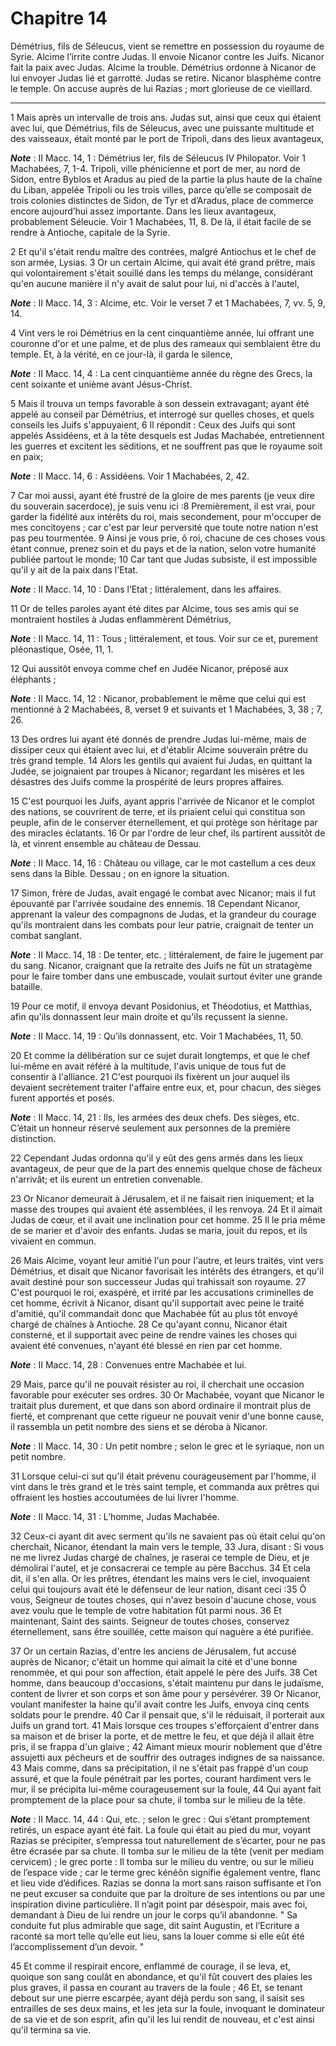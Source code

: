# Chapitre 14

Démétrius, fils de Séleucus, vient se remettre en possession du royaume de Syrie.
Alcime l’irrite contre Judas.
Il envoie Nicanor contre les Juifs.
Nicanor fait la paix avec Judas.
Alcime la trouble.
Démétrius ordonne à Nicanor de lui envoyer Judas lié et garrotté.
Judas se retire.
Nicanor blasphème contre le temple.
On accuse auprès de lui Razias ; mort glorieuse de ce vieillard.

***

1 Mais après un intervalle de trois ans. Judas sut, ainsi que ceux qui étaient avec lui, que Démétrius, fils de Séleucus, avec une puissante multitude et des vaisseaux, était monté par le port de Tripoli, dans des lieux avantageux,

***Note*** :  II Macc. 14, 1 : Démétrius Ier, fils de Séleucus IV Philopator. Voir 1 Machabées, 7, 1-4. Tripoli, ville phénicienne et port de mer, au nord de Sidon, entre Byblos et Aradus au pied de la partie la plus haute de la chaîne du Liban, appelée Tripoli ou les trois villes, parce qu’elle se composait de trois colonies distinctes de Sidon, de Tyr et d’Aradus, place de commerce encore aujourd’hui assez importante. Dans les lieux avantageux, probablement Séleucie. Voir 1 Machabées, 11, 8. De là, il était facile de se rendre à Antioche, capitale de la Syrie.

2 Et qu'il s'était rendu maître des contrées, malgré Antiochus et le chef de son armée, Lysias. 3 Or un certain Alcime, qui avait été grand prêtre, mais qui volontairement s'était souillé dans les temps du mélange, considérant qu'en aucune manière il n'y avait de salut pour lui, ni d'accès à l'autel,

***Note*** :  II Macc. 14, 3 : Alcime, etc. Voir le verset 7 et 1 Machabées, 7, vv. 5, 9, 14.

4 Vint vers le roi Démétrius en la cent cinquantième année, lui offrant une couronne d'or et une palme, et de plus des rameaux qui semblaient être du temple. Et, à la vérité, en ce jour-là, il garda le silence,

***Note*** :  II Macc. 14, 4 : La cent cinquantième année du règne des Grecs, la cent soixante et unième avant Jésus-Christ.

5 Mais il trouva un temps favorable à son dessein extravagant; ayant été appelé au conseil par Démétrius, et interrogé sur quelles choses, et quels conseils les Juifs s'appuyaient, 6 Il répondit : Ceux des Juifs qui sont appelés Assidéens, et à la tête desquels est Judas Machabée, entretiennent les guerres et excitent les séditions, et ne souffrent pas que le royaume soit en paix;

***Note*** :  II Macc. 14, 6 : Assidéens. Voir 1 Machabées, 2, 42.

7 Car moi aussi, ayant été frustré de la gloire de mes parents (je veux dire du souverain sacerdoce), je suis venu ici :8 Premièrement, il est vrai, pour garder la fidélité aux intérêts du roi, mais secondement, pour m'occuper de mes concitoyens ; car c'est par leur perversité que toute notre nation n'est pas peu tourmentée. 9 Ainsi je vous prie, ô roi, chacune de ces choses vous étant connue, prenez soin et du pays et de la nation, selon votre humanité publiée partout le monde; 10 Car tant que Judas subsiste, il est impossible qu'il y ait de la paix dans l'Etat.

***Note*** :  II Macc. 14, 10 : Dans l’Etat ; littéralement, dans les affaires.


11 Or de telles paroles ayant été dites par Alcime, tous ses amis qui se montraient hostiles à Judas enflammèrent Démétrius,

***Note*** :  II Macc. 14, 11 : Tous ; littéralement, et tous. Voir sur ce et, purement pléonastique, Osée, 11, 1.

12 Qui aussitôt envoya comme chef en Judée Nicanor, préposé aux éléphants ;

***Note*** :  II Macc. 14, 12 : Nicanor, probablement le même que celui qui est mentionné à 2 Machabées, 8, verset 9 et suivants et 1 Machabées, 3, 38 ; 7, 26.

13 Des ordres lui ayant été donnés de prendre Judas lui-même, mais de dissiper ceux qui étaient avec lui, et d'établir Alcime souverain prêtre du très grand temple. 14 Alors les gentils qui avaient fui Judas, en quittant la Judée, se joignaient par troupes à Nicanor; regardant les misères et les désastres des Juifs comme la prospérité de leurs propres affaires.


15 C'est pourquoi les Juifs, ayant appris l'arrivée de Nicanor et le complot des nations, se couvrirent de terre, et ils priaient celui qui constitua son peuple, afin de le conserver éternellement, et qui protège son héritage par des miracles éclatants. 16 Or par l'ordre de leur chef, ils partirent aussitôt de là, et vinrent ensemble au château de Dessau.

***Note*** :  II Macc. 14, 16 : Château ou village, car le mot castellum a ces deux sens dans la Bible. Dessau ; on en ignore la situation.

17 Simon, frère de Judas, avait engagé le combat avec Nicanor; mais il fut épouvanté par l'arrivée soudaine des ennemis. 18 Cependant Nicanor, apprenant la valeur des compagnons de Judas, et la grandeur du courage qu'ils montraient dans les combats pour leur patrie, craignait de tenter un combat sanglant.

***Note*** :  II Macc. 14, 18 : De tenter, etc. ; littéralement, de faire le jugement par du sang. Nicanor, craignant que la retraite des Juifs ne fût un stratagème pour le faire tomber dans une embuscade, voulait surtout éviter une grande bataille.

19 Pour ce motif, il envoya devant Posidonius, et Théodotius, et Matthias, afin qu'ils donnassent leur main droite et qu'ils reçussent la sienne.

***Note*** :  II Macc. 14, 19 : Qu’ils donnassent, etc. Voir 1 Machabées, 11, 50.

20 Et comme la délibération sur ce sujet durait longtemps, et que le chef lui-même en avait référé à la multitude, l'avis unique de tous fut de consentir à l'alliance. 21 C'est pourquoi ils fixèrent un jour auquel ils devaient secrètement traiter l'affaire entre eux, et, pour chacun, des sièges furent apportés et posés.

***Note*** :  II Macc. 14, 21 : Ils, les armées des deux chefs. Des sièges, etc. C’était un honneur réservé seulement aux personnes de la première distinction.

22 Cependant Judas ordonna qu'il y eût des gens armés dans les lieux avantageux, de peur que de la part des ennemis quelque chose de fâcheux n'arrivât; et ils eurent un entretien convenable.


23 Or Nicanor demeurait à Jérusalem, et il ne faisait rien iniquement; et la masse des troupes qui avaient été assemblées, il les renvoya. 24 Et il aimait Judas de cœur, et il avait une inclination pour cet homme. 25 Il le pria même de se marier et d'avoir des enfants. Judas se maria, jouit du repos, et ils vivaient en commun.


26 Mais Alcime, voyant leur amitié l'un pour l'autre, et leurs traités, vint vers Démétrius, et disait que Nicanor favorisait les intérêts des étrangers, et qu'il avait destiné pour son successeur Judas qui trahissait son royaume. 27 C'est pourquoi le roi, exaspéré, et irrité par les accusations criminelles de cet homme, écrivit à Nicanor, disant qu'il supportait avec peine le traité d'amitié, qu'il commandait donc que Machabée fût au plus tôt envoyé chargé de chaînes à Antioche. 28 Ce qu'ayant connu, Nicanor était consterné, et il supportait avec peine de rendre vaines les choses qui avaient été convenues, n'ayant été blessé en rien par cet homme.

***Note*** :  II Macc. 14, 28 : Convenues entre Machabée et lui.

29 Mais, parce qu'il ne pouvait résister au roi, il cherchait une occasion favorable pour exécuter ses ordres. 30 Or Machabée, voyant que Nicanor le traitait plus durement, et que dans son abord ordinaire il montrait plus de fierté, et comprenant que cette rigueur ne pouvait venir d'une bonne cause, il rassembla un petit nombre des siens et se déroba à Nicanor.

***Note*** :  II Macc. 14, 30 : Un petit nombre ; selon le grec et le syriaque, non un petit nombre.

31 Lorsque celui-ci sut qu'il était prévenu courageusement par l'homme, il vint dans le très grand et le très saint temple, et commanda aux prêtres qui offraient les hosties accoutumées de lui livrer l'homme.

***Note*** :  II Macc. 14, 31 : L’homme, Judas Machabée.

32 Ceux-ci ayant dit avec serment qu'ils ne savaient pas où était celui qu'on cherchait, Nicanor, étendant la main vers le temple, 33 Jura, disant : Si vous ne me livrez Judas chargé de chaînes, je raserai ce temple de Dieu, et je démolirai l'autel, et je consacrerai ce temple au père Bacchus. 34 Et cela dit, il s'en alla. Or les prêtres, étendant les mains vers le ciel, invoquaient celui qui toujours avait été le défenseur de leur nation, disant ceci :35 Ô vous, Seigneur de toutes choses, qui n'avez besoin d'aucune chose, vous avez voulu que le temple de votre habitation fût parmi nous. 36 Et maintenant, Saint des saints. Seigneur de toutes choses, conservez éternellement, sans être souillée, cette maison qui naguère a été purifiée.


37 Or un certain Razias, d'entre les anciens de Jérusalem, fut accusé auprès de Nicanor; c'était un homme qui aimait la cité et d'une bonne renommée, et qui pour son affection, était appelé le père des Juifs. 38 Cet homme, dans beaucoup d'occasions, s'était maintenu pur dans le judaïsme, content de livrer et son corps et son âme pour y persévérer. 39 Or Nicanor, voulant manifester la haine qu'il avait contre les Juifs, envoya cinq cents soldats pour le prendre. 40 Car il pensait que, s'il le réduisait, il porterait aux Juifs un grand tort. 41 Mais lorsque ces troupes s'efforçaient d'entrer dans sa maison et de briser la porte, et de mettre le feu, et que déjà il allait être pris, il se frappa d'un glaive ; 42 Aimant mieux mourir noblement que d'être assujetti aux pécheurs et de souffrir des outrages indignes de sa naissance. 43 Mais comme, dans sa précipitation, il ne s'était pas frappé d'un coup assuré, et que la foule pénétrait par les portes, courant hardiment vers le mur, il se précipita lui-même
courageusement sur la foule, 44 Qui ayant fait promptement de la place pour sa chute, il tomba sur le milieu de la tête.

***Note*** :  II Macc. 14, 44 : Qui, etc. ; selon le grec : Qui s’étant promptement retirés, un espace ayant été fait. La foule qui était au pied du mur, voyant Razias se précipiter, s’empressa tout naturellement de s’écarter, pour ne pas être écrasée par sa chute. Il tomba sur le milieu de la tête (venit per mediam cervicem) ; le grec porte : Il tomba sur le milieu du ventre, ou sur le milieu de l’espace vide ; car le terme grec kénéôn signifie également ventre, flanc et lieu vide d’édifices. Razias se donna la mort sans raison suffisante et l’on ne peut excuser sa conduite que par la droiture de ses intentions ou par une inspiration divine particulière. Il n’agit point par désespoir, mais avec foi, demandant à Dieu de lui rendre un jour le corps qu’il abandonne. " Sa conduite fut plus admirable que sage, dit saint Augustin, et l’Ecriture a raconté sa mort telle qu’elle eut lieu, sans la louer comme si elle eût été l’accomplissement d’un devoir. "

45 Et comme il respirait encore, enflammé de courage, il se leva, et, quoique son sang coulât en abondance, et qu'il fût couvert des plaies les plus graves, il passa en courant au travers de la foule ; 46 Et, se tenant debout sur une pierre escarpée, ayant déjà perdu son sang, il saisit ses entrailles de ses deux mains, et les jeta sur la foule, invoquant le dominateur de sa vie et de son esprit, afin qu'il les lui rendit de nouveau, et c'est ainsi qu'il termina sa vie.

